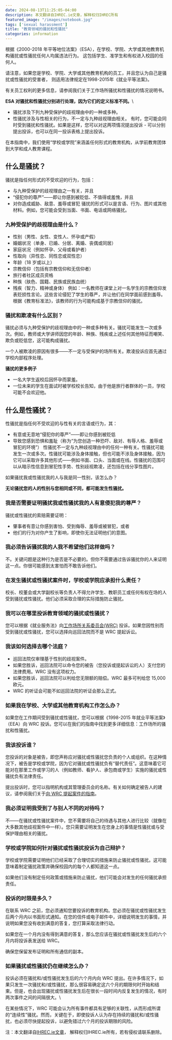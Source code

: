 ```yaml
---
date: 2024-08-13T11:25:05-04:00
description: 本文翻译自IHREC.ie文章，解释权归IHREC所有
featured_image: "/images/notebook.jpg"
tags: ['sexual harassment']
title: "教育领域的骚扰和性骚扰"
categories: information
---
```


根据《2000-2018 年平等地位法案》（ESA），在学校、学院、大学或其他教育机构骚扰或性骚扰任何人均属违法行为。
这包括学生、准学生和有权进入校园的任何人。

请注意，如果您是学校、学院、大学或其他教育机构的员工，并且您认为自己是骚扰或性骚扰的受害者，
则适用法律规定在1998-2015年《就业平等法案》。

有关员工权利的更多信息，请参阅我们关于工作场所骚扰和性骚扰的情况说明书。

**ESA 对骚扰和性骚扰分别进行处理，因为它们的定义标准不同。**\

- 骚扰涉及下列九种受保护的歧视理由中的一种或多种。
- 性骚扰涉及与性相关的行为，不一定与九种歧视理由相关。
有时，您可能会同时受到骚扰和性骚扰。如果是这样，您可以对这两项情况提出投诉 - 可以分别提出投诉，也可以在同一投诉表格上提出投诉。

在本指南中，我们使用“学校或学院”来涵盖任何形式的教育机构，从学前教育团体到大学和成人教育课程。

## 什么是骚扰？
骚扰是指任何形式的不受欢迎的行为，包括：

- 与九种受保护的歧视理由之一有关，并且
- “侵犯你的尊严”——即让你感到被贬低、不值得或羞愧，并且
- 对你造成威胁、敌意、羞辱或冒犯
骚扰的形式可以是言语、行为、图片或其他材料。例如，您可能会受到当面、书面、电话或网络骚扰。

### 九种受保护的歧视理由是什么？
- 性别（男性、女性、变性人、怀孕或产假）
- 婚姻状况（单身、已婚、分居、离婚、丧偶或同居）
- 家庭状况（例如怀孕、父母或看护者）
- 性取向（异性恋、同性恋或双性恋）
- 年龄（18 岁或以上）
- 宗教信仰（包括有宗教信仰和无信仰者）
- 旅行者社区成员资格
- 种族（肤色、国籍、民族或民族血统）
- 残疾（智力、精神或身体）
例如：一名教师在课堂上对一名学生的宗教信仰发表贬损性言论。这些言论侵犯了学生的尊严，并让他们在同学面前感到羞辱。根据《教育标准法》，该教师的行为可能构成基于宗教信仰的骚扰。

### 骚扰和欺凌有什么区别？
骚扰必须与九种受保护的歧视理由中的一种或多种有关。骚扰可能发生一次或多次。例如，教师或大学讲师因您的年龄、种族、残疾或上述任何其他特征而嘲笑、欺负或贬低您，这可能构成骚扰。

一个人被欺凌的原因有很多——不一定与受保护的场所有关。欺凌投诉应首先通过学校内部程序处理。

**骚扰的更多例子**
- 一名大学生返校后因怀孕而蒙羞。
- 一位未来的学生在面试时被学校校长告知，由于他是旅行者群体的一员，学校可能不会欢迎他。

## 什么是性骚扰？
性骚扰是指任何不受欢迎的与性有关的言语或行为，其：

- 有意或无意地“侵犯你的尊严”——即让你感到被贬低
- 导致您感到恐惧和羞耻（称为“为您创造一种恐吓、敌对、有辱人格、羞辱或冒犯的环境”）
性骚扰不一定与九种歧视理由中的任何一种有关。性骚扰可能发生一次或多次。性骚扰可能涉及身体接触，但也可能不涉及身体接触，因为它可以采取许多其他形式——例如书面、口头、当面或在线。性骚扰的范围可以从暗示性信息到冒犯性手势、性别歧视欺凌，还包括在线分享性图片。

如果骚扰我或性骚扰我的人与我是同一性别，该怎么办？

**无论骚扰您的人的性别与您相同或不同，都可能发生性骚扰。**

### 我是否需要证明骚扰我或性骚扰我的人有意侵犯我的尊严？
骚扰或性骚扰的索赔需要证明：

- 肇事者有意让你感到害怕、受到侮辱、羞辱或被冒犯，或者
- 他们的行为对你产生了影响，即使你无法证明他们的意图。
  
### 我必须告诉骚扰我的人我不希望他们这样做吗？
不。关键问题是这种行为是否是不必要的。但你不需要通过告诉骚扰你的人来证明这一点。你很可能感到太害怕而不敢告诉他们。

### 在发生骚扰或性骚扰案件时，学校或学院应承担什么责任？
校长、校董会或大学副校长等负责人不得允许学生、教职员工或任何有权在场的人受到骚扰或性骚扰。他们必须采取合理的实际措施防止骚扰。

### 我可以在哪里投诉教育领域的骚扰或性骚扰？
您可以根据《就业服务法》向[工作场所关系委员会(WRC)](https://www.ihrec.ie/your-rights/factsheets/how-to-take-a-case-to-the-wrc/) 投诉。如果您因性别而受到骚扰或性骚扰，您可以选择向巡回法院而不是 WRC 提起诉讼。

### 我该如何选择去哪个法庭？
- 巡回法院仅审理基于性别的歧视案件。
- 如果您胜诉，巡回法院可以命令您的被告（您投诉或提起诉讼的人）支付您的法律费用。WRC 没有这项权力。
- 如果您胜诉，巡回法院可以判给您无限额的赔偿。WRC 最多可判给您 15,000 欧元。
- WRC 的听证会可能不如巡回法院的听证会那么正式。
### 如果我在学校、大学或其他教育机构工作怎么办？
如果您在工作期间受到骚扰或性骚扰，您可以根据《1998-2015 年就业平等法案》（EEA）向 WRC 投诉。您可以在我们的指南中找到更多详细信息：工作场所的骚扰和性骚扰。

### 我该投诉谁？
您投诉的对象是被告，即您声称应对骚扰或性骚扰您负责的个人或组织。在这种情况下，被告是学校或学院，因为它对骚扰或性骚扰负有“替代责任”。这意味着它可能对在那里工作或学习的人（例如教师、看护人、承包商或学生）实施的骚扰或性骚扰负有法律责任。

提出投诉时，您可以指明机构或其管理委员会的名称。有关如何确定被告人的建议，请参阅我们关于[向 WRC 提起案件的指南](https://www.ihrec.ie/your-rights/factsheets/how-to-take-a-case-to-the-wrc/)。

### 我必须证明我受到了与别人不同的对待吗？
不——在骚扰或性骚扰案件中，您不需要将自己的待遇与其他人进行比较（就像在大多数其他歧视案件中一样）。您只需要证明发生在您身上的事情是性骚扰或与受保护理由相关的骚扰。

### 学校或学院如何针对骚扰或性骚扰投诉为自己辩护？
学校或学院需要证明他们已经采取了合理切实的措施来防止骚扰或性骚扰。这可能意味着制定骚扰政策并确保校园内的每个人都知道这一点。

如果他们没有制定任何政策或措施来防止骚扰，他们可能会对发生的任何骚扰承担责任。

### 投诉的时限是多久？
在联系 WRC 之前，您必须通知您要投诉的教育机构。您必须在骚扰或性骚扰发生后两个月内以书面形式通知。在您的信件或电子邮件中，详细说明发生的事情，并说明如果您没有收到满意的答复，您打算采取法律行动。

如果您在一个月内没有得到满意的答复，那么您应该在骚扰或性骚扰发生后的六个月内将投诉表发送给 WRC。

确保您保留发布证明和所有通信的副本。

### 如果骚扰或性骚扰仍在继续怎么办？
投诉必须在骚扰和/或性骚扰发生后的六个月内向 WRC 提出。在许多情况下，如果只发生一次骚扰和/或性骚扰，那么很容易确定这六个月的期限何时开始和结束。但是，也会出现骚扰或性骚扰发生后在很长一段时间内反复发生的情况，有时两次事件之间的间隔很大。\  

在某些情况下，WRC 可能会认为所有事件都具有足够的关联性，从而形成所谓的“连续性”骚扰。然而，关键在于，即使投诉人认为存在持续的骚扰和/或性骚扰，也必须尽快提起投诉，以避免错过六个月的投诉期限的风险。

注：本文翻译自[IHREC.ie文章](https://www.ihrec.ie/your-rights/factsheets/esa-harassment-in-education/#:~:text=Under%20the%20Equal%20Status%20Acts,right%20to%20be%20on%20campus.)， 解释权归IHREC.ie所有，若有侵权请联系删除。